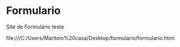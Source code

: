 # Formulario
Site de Formulário teste


file:///C:/Users/Maritelo%20casa/Desktop/formulario/formulario.html
